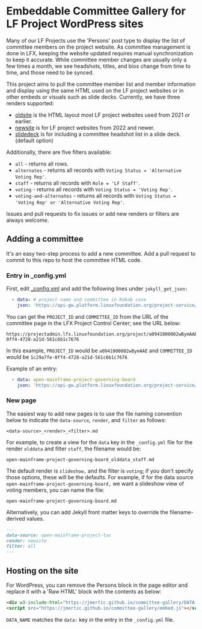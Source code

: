 # Embeddable Committee Gallery for LF Project WordPress sites

Many of our LF Projects use the 'Persons' post type to display the list of committee members on the project website. As committee management is done in LFX, keeping the website updated requires manual synchronization to keep it accurate. While committee member changes are usually only a few times a month, we see headshots, titles, and bios change from time to time, and those need to be synced.

This project aims to pull the committee member list and member information and display using the same HTML used on the LF project websites or in other embeds or visuals such as slide decks. Currently, we have three renders supported:

- [oldsite](https://github.com/jmertic/committee-gallery/blob/main/_includes/default.html) is the HTML layout most LF project websites used from 2021 or earlier.
- [newsite](https://github.com/jmertic/committee-gallery/blob/main/_includes/newsite.html) is for LF project websites from 2022 and newer.
- [slidedeck](https://github.com/jmertic/committee-gallery/blob/main/_includes/slidedeck.html) is for including a committee headshot list in a slide deck. (default option)

Additionally, there are five filters available:

- `all` - returns all rows.
- `alternates` - returns all records with `Voting Status = 'Alternative Voting Rep'`.
- `staff` - returns all records with `Role = 'LF Staff'`.
- `voting` - returns all records with `Voting Status = 'Voting Rep'`.
- `voting-and-alternates` - returns all records with `Voting Status = 'Voting Rep' or 'Alternative Voting Rep'`.

Issues and pull requests to fix issues or add new renders or filters are always welcome.

## Adding a committee

It's an easy two-step process to add a new committee. Add a pull request to commit to this repo to host the committee HTML code.

### Entry in _config.yml

First, edit [_config.yml](https://github.com/jmertic/committee-gallery/blob/main/_config.yml) and add the following lines under `jekyll_get_json:`

```yaml
  - data: # project name and committee in Kebab case
    json: 'https://api-gw.platform.linuxfoundation.org/project-service/v2/public/projects/PROJECT_ID/committees/COMMITTEE_ID/members'
```
You can get the `PROJECT_ID` and `COMMITTEE_ID` from the URL of the committee page in the LFX Project Control Center; see the URL below:

```
https://projectadmin.lfx.linuxfoundation.org/project/a0941000002wBymAAE/collaboration/committees/1c29a7fe-0ff4-4728-a21d-561c6b1c7676
```
In this example, `PROJECT_ID` would be `a0941000002wBymAAE` and `COMMITTEE_ID` would be `1c29a7fe-0ff4-4728-a21d-561c6b1c7676`

Example of an entry:

```yaml
  - data: open-mainframe-project-governing-board
    json: 'https://api-gw.platform.linuxfoundation.org/project-service/v2/public/projects/a0941000002wBymAAE/committees/1c29a7fe-0ff4-4728-a21d-561c6b1c7676/members'
```

### New page

The easiest way to add new pages is to use the file naming convention below to indicate the `data-source`, `render`, and `filter` as follows:

```
<data-source>_<render>_<filter>.md
```

For example, to create a view for the `data` key in the `_config.yml` file for the render `olddata` and filter `staff`, the filename would be:

```
open-mainframe-project-governing-board_olddata_staff.md
```

The default render is `slideshow,` and the filter is `voting`; if you don't specify those options, these will be the defaults. For example, if for the data source `open-mainframe-project-governing-board,` we want a slideshow view of voting members, you can name the file:

```
open-mainframe-project-governing-board.md
```

Alternatively, you can add Jekyll front matter keys to override the filename-derived values.


```markdown
---
data-source: open-mainframe-project-tac
render: newsite
filter: all
---
```

## Hosting on the site

For WordPress, you can remove the Persons block in the page editor and replace it with a 'Raw HTML' block with the contents as below:

```html
<div w3-include-html="https://jmertic.github.io/committee-gallery/DATA_NAME.html"></div>
<script src="https://jmertic.github.io/committee-gallery/embed.js"></script>
```

`DATA_NAME` matches the `data:` key in the entry in the `_config.yml` file.
